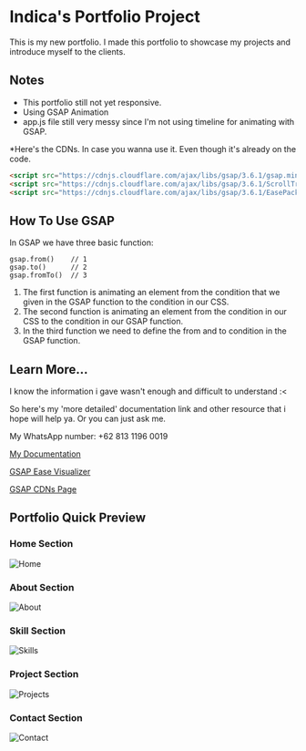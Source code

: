 # Indica's Portfolio Project

This is my new portfolio. I made this portfolio to showcase my projects and introduce myself to the clients.

## Notes

* This portfolio still not yet responsive.
* Using GSAP Animation
* app.js file still very messy since I'm not using timeline for animating with GSAP. 

*Here's the CDNs. In case you wanna use it. Even though it's already on the code.

``` html
<script src="https://cdnjs.cloudflare.com/ajax/libs/gsap/3.6.1/gsap.min.js"></script>
<script src="https://cdnjs.cloudflare.com/ajax/libs/gsap/3.6.1/ScrollTrigger.min.js"></script>
<script src="https://cdnjs.cloudflare.com/ajax/libs/gsap/3.6.1/EasePack.min.js"></script>
```

## How To Use GSAP

In GSAP we have three basic function:
``` 
gsap.from()    // 1
gsap.to()      // 2
gsap.fromTo()  // 3
```

1. The first function is animating an element from the condition that we given in the GSAP function to the condition in our CSS.
2. The second function is animating an element from the condition in our CSS to the condition in our GSAP function.
3. In the third function we need to define the from and to condition in the GSAP function.


## Learn More...
I know the information i gave wasn't enough and difficult to understand :<

So here's my 'more detailed' documentation link
and other resource that i hope will help ya. Or you can just ask me.

My WhatsApp number: +62 813 1196 0019

[My Documentation]()

[GSAP Ease Visualizer](https://greensock.com/ease-visualizer/)

[GSAP CDNs Page](https://greensock.com/docs/v3/Installation)


## Portfolio Quick Preview

### Home Section
![Home](https://user-images.githubusercontent.com/72115880/113118342-94aba480-9239-11eb-908c-0584f39ad9b4.png)

### About Section
![About](https://user-images.githubusercontent.com/72115880/113118473-b2790980-9239-11eb-86c6-6734bf75b62f.png)

### Skill Section
![Skills](https://user-images.githubusercontent.com/72115880/113118780-fb30c280-9239-11eb-85ae-86bf2e6c633a.png)

### Project Section
![Projects](https://user-images.githubusercontent.com/72115880/113118875-113e8300-923a-11eb-9634-837fabfd1b8f.png)

### Contact Section
![Contact](https://user-images.githubusercontent.com/72115880/113119027-3632f600-923a-11eb-9d57-fe4c1cc95e44.png)
